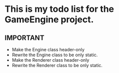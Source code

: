 ﻿# This is my todo list for the GameEngine project.

## IMPORTANT
 - Make the Engine class header-only
 - Rewrite the Engine class to be only static.
 - Make the Renderer class header-only
 - Rewrite the Renderer class to be only static.